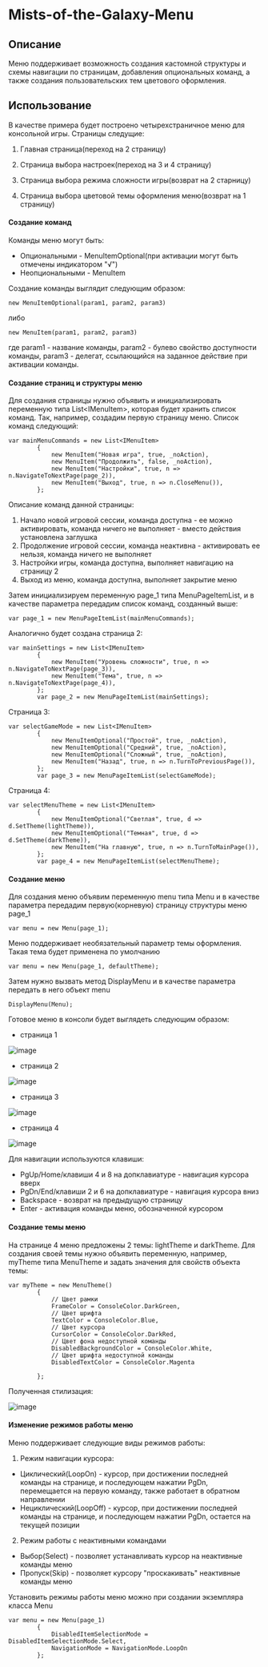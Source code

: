 # Mists-of-the-Galaxy-Menu

## Описание

Меню поддерживает возможность создания кастомной структуры и схемы навигации по страницам, добавления опциональных команд, а также создания пользовательских тем цветового оформления.
 

## Использование

В качестве примера будет построено четырехстраничное меню для консольной игры. Страницы следущие:

1. Главная страница(переход на 2 страницу)

2. Страница выбора настроек(переход на 3 и 4 страницу)

3. Страница выбора режима сложности игры(возврат на 2 старницу)

4. Страница выбора цветовой темы оформления меню(возврат на 1 страницу)

#### Создание команд

Команды меню могут быть: 

* Опциональными - MenuItemOptional(при активации могут быть отмечены индикатором "√") 
* Неопциональными - MenuItem

Создание команды выглядит следующим образом:

    new MenuItemOptional(param1, param2, param3)
    
либо
    
    new MenuItem(param1, param2, param3)
    
где param1 - название команды, param2 - булево свойство доступности команды, param3 - делегат, ссылающийся на заданное действие при активации команды.

#### Создание страниц и структуры меню

Для создания страницы нужно объявить и инициализировать переменную типа List\<IMenuItem\>, которая будет хранить список команд. Так, например, создадим первую страницу меню. Список команд следующий:
 
    var mainMenuCommands = new List<IMenuItem>
            {
                new MenuItem("Новая игра", true, _noAction),
                new MenuItem("Продолжить", false, _noAction),
                new MenuItem("Настройки", true, n => n.NavigateToNextPage(page_2)),
                new MenuItem("Выход", true, n => n.CloseMenu()),
            };
            
 Описание команд данной страницы:
 
 1. Начало новой игровой сессии, команда доступна - ее можно активировать, команда ничего не выполняет - вместо действия установлена заглушка
 2. Продолжение игровой сессии, команда неактивна - активировать ее нельзя, команда ничего не выполняет
 3. Настройки игры, команда доступна, выполняет навигацию на страницу 2
 4. Выход из меню, команда доступна, выполняет закрытие меню 
 
 Затем инициализируем переменную page_1 типа MenuPageItemList, и в качестве параметра передадим список команд, созданный выше:
 
    var page_1 = new MenuPageItemList(mainMenuCommands);
 
 Аналогично будет создана страница 2:
 
    var mainSettings = new List<IMenuItem>
            {
                new MenuItem("Уровень сложности", true, n => n.NavigateToNextPage(page_3)),
                new MenuItem("Тема", true, n => n.NavigateToNextPage(page_4)),
            };
            var page_2 = new MenuPageItemList(mainSettings);
 
 Страница 3:
 
    var selectGameMode = new List<IMenuItem>
            {
                new MenuItemOptional("Простой", true, _noAction),
                new MenuItemOptional("Средний", true, _noAction),
                new MenuItemOptional("Сложный", true, _noAction),
                new MenuItem("Назад", true, n => n.TurnToPreviousPage()),
            };
            var page_3 = new MenuPageItemList(selectGameMode);
 
 Страница 4:
 
    var selectMenuTheme = new List<IMenuItem>
            {
                new MenuItemOptional("Светлая", true, d => d.SetTheme(lightTheme)),
                new MenuItemOptional("Темная", true, d => d.SetTheme(darkTheme)),
                new MenuItem("На главную", true, n => n.TurnToMainPage()),
            };
            var page_4 = new MenuPageItemList(selectMenuTheme);

#### Создание меню

Для создания меню объявим переменную menu типа Menu и в качестве параметра передадим первую(корневую) страницу структуры меню page_1

    var menu = new Menu(page_1);
    
Меню поддерживает необязательный параметр темы оформления. Такая тема будет применена по умолчанию

    var menu = new Menu(page_1, defaultTheme);
    
Затем нужно вызвать метод DisplayMenu и в качестве параметра передать в него объект menu

    DisplayMenu(Menu);
    
Готовое меню в консоли будет выглядеть следующим образом:

* страница 1

![image](https://user-images.githubusercontent.com/55708187/228007062-f30c6cfa-a076-4a6d-a446-76c31174ac3d.png)

* страница 2

![image](https://user-images.githubusercontent.com/55708187/228007234-50810f8b-1c2d-4da3-bdf1-1a06768ddbe8.png)

* страница 3

![image](https://user-images.githubusercontent.com/55708187/228007360-ae2529b8-c112-4add-a327-928201673d2e.png)

* страница 4

![image](https://user-images.githubusercontent.com/55708187/228007463-a7d36084-ce4e-497e-a07a-21f7fab31c59.png)

Для навигации используются клавиши:

* PgUp/Home/клавиши 4 и 8 на допклавиатуре - навигация курсора вверх
* PgDn/End/клавиши 2 и 6 на допклавиатуре - навигация курсора вниз
* Backspace - возврат на предыдущую страницу
* Enter - активация команды меню, обозначенной курсором

#### Создание темы меню

На странице 4 меню предложены 2 темы: lightTheme и darkTheme. Для создания своей темы нужно объявить переменную, например, myTheme типа 
MenuTheme и задать значения для свойств объекта темы:

    var myTheme = new MenuTheme()
            {
                // Цвет рамки
                FrameColor = ConsoleColor.DarkGreen,
                // Цвет шрифта
                TextColor = ConsoleColor.Blue,
                // Цвет курсора
                CursorColor = ConsoleColor.DarkRed,
                // Цвет фона недоступной команды
                DisabledBackgroundColor = ConsoleColor.White,
                // Цвет шрифта недоступной команды
                DisabledTextColor = ConsoleColor.Magenta
                
            };
            
Полученная стилизация:
            
![image](https://user-images.githubusercontent.com/55708187/229156835-f4900749-9bd7-455a-a09e-3a95f53f0c2a.png)

#### Изменение режимов работы меню

Меню поддерживает следующие виды режимов работы:
1. Режим навигации курсора:
* Циклический(LoopOn) - курсор, при достижении последней команды на странице, и последующем нажатии PgDn, перемещается на первую команду,
                        также работает в обратном направлении
* Нециклический(LoopOff) - курсор, при достижении последней команды на странице, и последующем нажатии PgDn, остается на текущей позиции
2. Режим работы с неактивными командами
* Выбор(Select) - позволяет устанавливать курсор на неактивные команды меню
* Пропуск(Skip) - позволяет курсору "проскакивать" неактивные команды меню

Установить режимы работы меню можно при создании экземпляра класса Menu

    var menu = new Menu(page_1)
            {
                DisabledItemSelectionMode = DisabledItemSelectionMode.Select,
                NavigationMode = NavigationMode.LoopOn
            };

